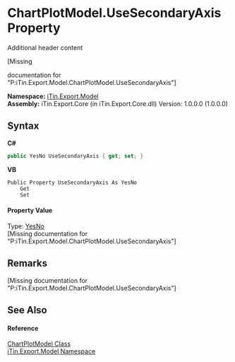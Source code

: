 # ChartPlotModel.UseSecondaryAxis Property 
Additional header content 

\[Missing <summary> documentation for "P:iTin.Export.Model.ChartPlotModel.UseSecondaryAxis"\]

**Namespace:**&nbsp;<a href="ef57ffcc-e95e-b212-5a46-9aa6f5a3511f">iTin.Export.Model</a><br />**Assembly:**&nbsp;iTin.Export.Core (in iTin.Export.Core.dll) Version: 1.0.0.0 (1.0.0.0)

## Syntax

**C#**<br />
``` C#
public YesNo UseSecondaryAxis { get; set; }
```

**VB**<br />
``` VB
Public Property UseSecondaryAxis As YesNo
	Get
	Set
```


#### Property Value
Type: <a href="a886c085-761c-2fe7-9c0a-a64617595f6a">YesNo</a><br />\[Missing <value> documentation for "P:iTin.Export.Model.ChartPlotModel.UseSecondaryAxis"\]

## Remarks
\[Missing <remarks> documentation for "P:iTin.Export.Model.ChartPlotModel.UseSecondaryAxis"\]

## See Also


#### Reference
<a href="ea231265-fbd3-a14c-2772-7478f71a56e9">ChartPlotModel Class</a><br /><a href="ef57ffcc-e95e-b212-5a46-9aa6f5a3511f">iTin.Export.Model Namespace</a><br />